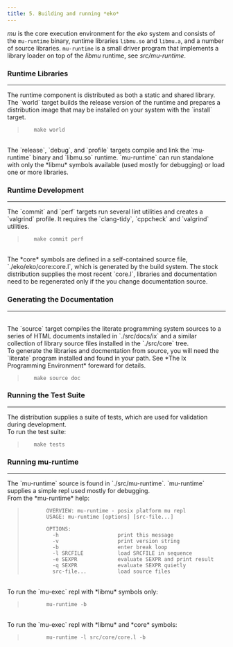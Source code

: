 ```yaml
---
title: 5. Building and running *eko*
---
```


*mu* is the core execution environment for the *eko* system and consists of the `mu-runtime` binary,
runtime libraries `libmu.so` and `libmu.a`, and a number of source libraries. `mu-runtime` is a
small driver program that implements a library loader on top of the *libmu* runtime, see *src/mu-runtime*.

###  Runtime Libraries
<hr>
<p></p>
The runtime component is distributed as both a static and shared library.  The `world` target
builds the release version of the runtime and prepares a distribution image that may be installed on
your system with the `install` target.

>        make world
<br/>
The `release`, `debug`, and `profile` targets compile and link the `mu-runtime` binary and `libmu.so` runtime.
`mu-runtime` can run standalone with only the *libmu* symbols available (used mostly for debugging)
or load one or more libraries.

###  Runtime Development
<hr>
<p></p>
The `commit` and `perf` targets run several lint utilities and creates a
`valgrind` profile. It requires the `clang-tidy`, `cppcheck` and `valgrind` utilities.

>        make commit perf
<br/>
The *core* symbols are defined in a self-contained source file, `./eko/eko/core:core.l`, which is
generated by the build system. The stock distribution supplies the most recent `core.l`,
libraries and documentation need to be regenerated only if the you change documentation source.

###  Generating the Documentation
<hr>
<p></p>

<br/>
The `source` target compiles the literate programming system sources to a series of HTML documents
installed in `./src/docs/ix` and a similar collection of library source files installed in the
`./src/core` tree.

<br/>
To generate the libraries and docmentation from source, you will need the `literate` program installed
and found in your path. See *The Ix Programming Environment* foreward for details.

>        make source doc

###  Running the Test Suite
<hr>
<p></p>
The distribution supplies a suite of tests, which are used for validation during development.

<br/>
To run the test suite:

>        make tests

###  Running mu-runtime
<hr>
<p></p>
The `mu-runtime` source is found in `./src/mu-runtime`. `mu-runtime` supplies a simple repl used mostly
for debugging.

<br/>
From the *mu-runtime* help:

>            OVERVIEW: mu-runtime - posix platform mu repl
>            USAGE: mu-runtime [options] [src-file...]
>            
>            OPTIONS:
>              -h                   print this message
>              -v                   print version string
>              -b                   enter break loop
>              -l SRCFILE           load SRCFILE in sequence
>              -e SEXPR             evaluate SEXPR and print result
>              -q SEXPR             evaluate SEXPR quietly
>              src-file...          load source files

<br/>
To run the `mu-exec` repl with *libmu* symbols only:

>            mu-runtime -b

<br/>
To run the `mu-exec` repl with *libmu* and *core* symbols:

>            mu-runtime -l src/core/core.l -b
